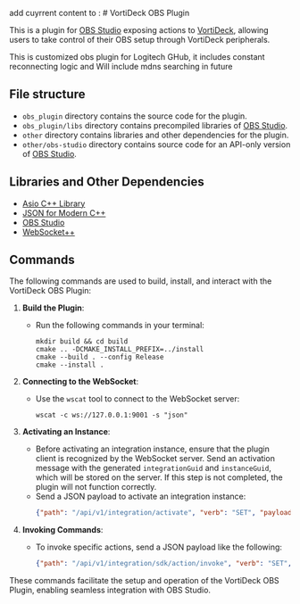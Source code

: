 add cuyrrent content to : # VortiDeck OBS Plugin

This is a plugin for [OBS Studio](https://obsproject.com/) exposing actions to [VortiDeck](https://www.vortideck.com), allowing users to take control of their OBS setup through VortiDeck peripherals.

This is customized obs plugin for Logitech GHub, it includes constant reconnecting logic and Will include mdns searching in future

## File structure

* `obs_plugin` directory contains the source code for the plugin.
* `obs_plugin/libs` directory contains precompiled libraries of [OBS Studio](https://github.com/obsproject/obs-studio).
* `other` directory contains libraries and other dependencies for the plugin.
* `other/obs-studio` directory contains source code for an API-only version of [OBS Studio](https://github.com/obsproject/obs-studio).

## Libraries and Other Dependencies
* [Asio C++ Library](https://github.com/chriskohlhoff/asio)
* [JSON for Modern C++](https://github.com/nlohmann/json)
* [OBS Studio](https://github.com/obsproject/obs-studio)
* [WebSocket++](https://github.com/zaphoyd/websocketpp)



## Commands 

The following commands are used to build, install, and interact with the VortiDeck OBS Plugin:

1. **Build the Plugin**: 
   - Run the following commands in your terminal:
     ```
     mkdir build && cd build
     cmake .. -DCMAKE_INSTALL_PREFIX=../install
     cmake --build . --config Release
     cmake --install .
     ```

2. **Connecting to the WebSocket**: 
   - Use the `wscat` tool to connect to the WebSocket server:
     ```
     wscat -c ws://127.0.0.1:9001 -s "json"
     ```

3. **Activating an Instance**: 
   - Before activating an integration instance, ensure that the plugin client is recognized by the WebSocket server. Send an activation message with the generated `integrationGuid` and `instanceGuid`, which will be stored on the server. If this step is not completed, the plugin will not function correctly.
   - Send a JSON payload to activate an integration instance:
     ```json
     {"path": "/api/v1/integration/activate", "verb": "SET", "payload": {"integrationGuid": "1abcdx", "instanceGuid": "1abcdx"}}
     ```

4. **Invoking Commands**: 
   - To invoke specific actions, send a JSON payload like the following:
     ```json
     {"path": "/api/v1/integration/sdk/action/invoke", "verb": "SET", "payload": {"actionId": "obs_desktop_mute_toggle", "integrationGuid": "ae67192054b1d99f", "parameters": {}}}
     ```

These commands facilitate the setup and operation of the VortiDeck OBS Plugin, enabling seamless integration with OBS Studio.
